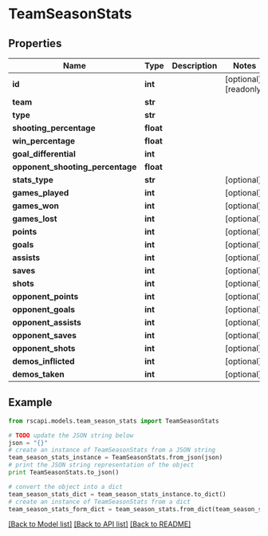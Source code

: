 # TeamSeasonStats


## Properties
Name | Type | Description | Notes
------------ | ------------- | ------------- | -------------
**id** | **int** |  | [optional] [readonly] 
**team** | **str** |  | 
**type** | **str** |  | 
**shooting_percentage** | **float** |  | 
**win_percentage** | **float** |  | 
**goal_differential** | **int** |  | 
**opponent_shooting_percentage** | **float** |  | 
**stats_type** | **str** |  | [optional] 
**games_played** | **int** |  | [optional] 
**games_won** | **int** |  | [optional] 
**games_lost** | **int** |  | [optional] 
**points** | **int** |  | [optional] 
**goals** | **int** |  | [optional] 
**assists** | **int** |  | [optional] 
**saves** | **int** |  | [optional] 
**shots** | **int** |  | [optional] 
**opponent_points** | **int** |  | [optional] 
**opponent_goals** | **int** |  | [optional] 
**opponent_assists** | **int** |  | [optional] 
**opponent_saves** | **int** |  | [optional] 
**opponent_shots** | **int** |  | [optional] 
**demos_inflicted** | **int** |  | [optional] 
**demos_taken** | **int** |  | [optional] 

## Example

```python
from rscapi.models.team_season_stats import TeamSeasonStats

# TODO update the JSON string below
json = "{}"
# create an instance of TeamSeasonStats from a JSON string
team_season_stats_instance = TeamSeasonStats.from_json(json)
# print the JSON string representation of the object
print TeamSeasonStats.to_json()

# convert the object into a dict
team_season_stats_dict = team_season_stats_instance.to_dict()
# create an instance of TeamSeasonStats from a dict
team_season_stats_form_dict = team_season_stats.from_dict(team_season_stats_dict)
```
[[Back to Model list]](../README.md#documentation-for-models) [[Back to API list]](../README.md#documentation-for-api-endpoints) [[Back to README]](../README.md)


